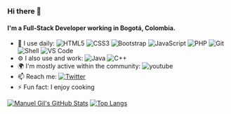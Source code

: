 ### Hi there 👋

#### I'm a Full-Stack Developer working in Bogotá, Colombia.

- 🚀 I use daily:
  ![HTML5](https://img.shields.io/badge/-HTML5-E34F26?style=plastic&logo=html5&logoColor=white) ![CSS3](https://img.shields.io/badge/-CSS3-1572B6?style=plastic&logo=css3) ![Bootstrap](https://img.shields.io/badge/-Bootstrap-563D7C?style=plastic&logo=bootstrap) ![JavaScript](https://img.shields.io/badge/-JavaScript-black?style=plastic&logo=javascript) ![PHP](https://img.shields.io/badge/-PHP-8fcfd1?style=plastic&logo=PHP) ![Git](https://img.shields.io/badge/-Git-black?style=plastic&logo=git) ![Shell](https://img.shields.io/badge/-Shell-blasck?style=plastic&logo=Shell) ![VS Code](https://img.shields.io/badge/-VS%20Code-007ACC?style=plastic&logo=visual-studio-code)
- ⚙️ I also use and work:
  ![Java](https://img.shields.io/badge/-java-3f4441?style=plastic&logo=java) ![C++](https://img.shields.io/badge/-C++-00599C?style=plastic&logo=c)
- 🌍 I'm mostly active within the community:
  ![youtube](https://img.shields.io/badge/-Youtube-c4302b?style=plastic&logo=Youtube)
- 📫 Reach me: <a href="https://twitter.com/intent/follow?screen_name=imgildev"><img src="https://img.shields.io/twitter/follow/imgildev.svg?style=social" alt="Twitter"></a>
- ⚡ Fun fact: I enjoy cooking

[![Manuel Gil's GitHub Stats](https://github-readme-stats.vercel.app/api?username=manuelgil&show_icons=true)](https://github.com/ManuelGil/ManuelGil)
[![Top Langs](https://github-readme-stats.vercel.app/api/top-langs/?username=manuelgil)](https://github.com/ManuelGil/ManuelGil)
